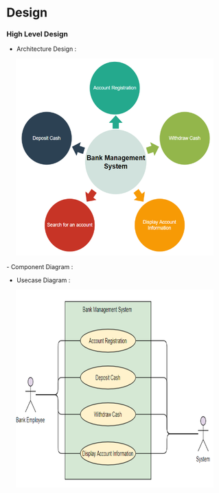 # Design
### High Level Design
- Architecture Design :
<p align="center">
  <img width="460" height="460" src="https://github.com/Archana-Athreya/Mini_Project/blob/87148704886e0e20aa67987b2e2a3b3bc8db1548/2.Design/Architecture.png">
</p>
- Component Diagram :

- Usecase Diagram :
<p align="center">
  <img width="460" height="460" src="https://github.com/Archana-Athreya/Mini_Project/blob/c1e6de1f7d80c0b16045bb9a95bac96f299ad85f/2.Design/Usecase.png">
</p>
